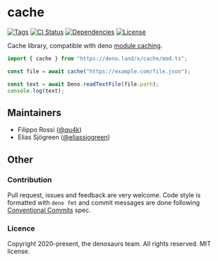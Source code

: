 # cache

[![Tags](https://img.shields.io/github/release/denosaurs/cache)](https://github.com/denosaurs/cache/releases)
[![CI Status](https://img.shields.io/github/workflow/status/denosaurs/cache/check)](https://github.com/denosaurs/cache/actions)
[![Dependencies](https://img.shields.io/github/workflow/status/denosaurs/cache/depsbot?label=dependencies)](https://github.com/denosaurs/depsbot)
[![License](https://img.shields.io/github/license/denosaurs/cache)](https://github.com/denosaurs/cache/blob/master/LICENSE)

Cache library, compatible with deno [module caching](https://deno.land/manual/linking_to_external_code).

```typescript
import { cache } from "https://deno.land/x/cache/mod.ts";

const file = await cache("https://example.com/file.json");

const text = await Deno.readTextFile(file.path);
console.log(text);
```

## Maintainers

- Filippo Rossi ([@qu4k](https://github.com/qu4k))
- Elias Sjögreen ([@eliassjogreen](https://github.com/eliassjogreen))

## Other

### Contribution

Pull request, issues and feedback are very welcome. Code style is formatted with `deno fmt` and commit messages are done following [Conventional Commits](https://www.conventionalcommits.org/en/v1.0.0/) spec.

### Licence

Copyright 2020-present, the denosaurs team. All rights reserved. MIT license.
